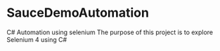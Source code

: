 # SauceDemoAutomation
C# Automation using selenium
The purpose of this project is to explore Selenium 4 using C#
